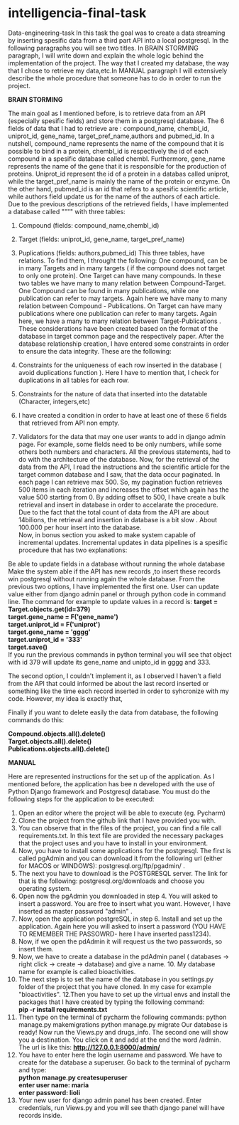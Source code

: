 # intelligencia-final-task
Data-engineering-task In this task the goal was to create a data streaming by inserting spesific data from a third part API into a local postgresql. In the following paragraphs you will see two titles. In BRAIN STORMING paragraph, I will write down and explain the whole logic behind the implementation of the project. The way that I created my database, the way that I chose to retrieve my data,etc.In MANUAL paragraph I will extensively describe the whole procedure that someone has to do in order to run the project.

**BRAIN STORMING**

The main goal as I mentioned before, is to retrieve data from an API (especially spesific fields) and store them in a postgresql database. The 6 fields of data that I had to retrieve are : compound_name, chembl_id, uniprot_id, gene_name, target_pref_name,authors and pubmed_id. In a nutshell, compound_name represents the name of the compound that it is possible to bind in a protein, chembl_id is respectively the id of each compound in a spesific database called chembl. Furthermore, gene_name represents the name of the gene that it is responsible for the production of proteins. Uniprot_id represent the id of a protein in a databas called uniprot, while the target_pref_name is mainly the name of the protein or enzyme. On the other hand, pubmed_id is an id that refers to a spesific scientific article, while authors field update us for the name of the authors of each article. Due to the previous descriptions of the retrieved fields, I have implemented a database called """" with three tables:

1. Compound (fields: compound_name,chembl_id)

2. Target (fields: uniprot_id, gene_name, target_pref_name)

3. Puplications (fields: authors,pubmed_id) This three tables, have relations. To find them, I throught the following: One compound, can be in many Targets and in many targets ( if the compound does not target to only one protein). One Target can have many compounds. In these two tables we have many to many relation between Compound-Target. One Compound can be found in many publications, while one publication can refer to may targets. Again here we have many to many relation between Compound - Publications. On Target can have many publications where one publication can refer to many targets. Again here, we have a many to many relation between Target-Publications . These considerations have been created based on the format of the database in target common page and the respectively paper. After the database relationship creation, I have entered some constraints in order to ensure the data integrity. These are the following:

1. Constraints for the uniqueness of each row inserted in the database ( avoid duplications function ). Here I have to mention that, I check for duplications in all tables for each row. 

2. Constraints for the nature of data that inserted into the datatable (Character, integers,etc)

3. I have created a condition in order to have at least one of these 6 fields that retrieved from API non empty.

4. Validators for the data that may one user wants to add in django admin page. For example, some fields need to be only numbers, while some others both numbers and characters. All the previous statements, had to do with the architecture of the database. Now, for the retrieval of the data from the API, I read the instructions and the scientific article for the target common database and I saw, that the data occur paginated. In each page I can retrieve max 500. So, my pagination fuction retrieves 500 items in each iteration and increases the offset which again has the value 500 starting from 0. By adding offset to 500, I have create a bulk retrieval and insert in database in order to accelarate the procedure. Due to the fact that the total count of data from the API are about 14bilions, the retrieval and insertion in database is a bit slow . About 100.000 per hour insert into the database.<br/>
Now, in bonus section you asked to make system capable of incremental updates. Incremental updates in data pipelines is a spesific procedure that has two explanations:

Be able to update fields in a database without running the whole database
Make the system able if the API has new records ,to insert these records win postgresql without running again the whole database. From the previous two options, I have implemented the first one. User can update value either from django admin panel or through python code in command line. The command for example to update values in a record is:
**target = Target.objects.get(id=379)**<br/>
**target.gene_name = F('gene_name')**<br/>
**target.uniprot_id = F('uniprot')**<br/>
**target.gene_name = 'gggg'**<br/>
**target.uniprot_id = '333'**<br/>
**target.save()**<br/>
If you run the previous commands in python terminal you will see that object with id 379 will update its gene_name and unipto_id in gggg and 333.

The second option, I couldn't implement it, as I observed I haven't a field from the API that could informed be about the last record inserted or something like the time each record inserted in order to syhcronize with my code. However, my idea is exactly that,

Finally if you want to delete easily the data from database, the following commands do this:

**Compound.objects.all().delete()**<br/>
**Target.objects.all().delete()**<br/>
**Publications.objects.all().delete()**<br/>


**MANUAL**

Here are represented instructions for the set up of the application. As I mentioned before, the application has bee n developed with the use of Python Django framework and Postgresql database. You must do the following steps for the application to be executed:

1. Open an editor where the project will be able to execute (eg. Pycharm) 
2. Clone the project from the github link that I have provided you with.
3. You can observe that in the files of the project, you can find a file call requirements.txt. In this text file are provided the necessary packages that the project uses and you have to install in your environment.
4. Now, you have to install some applications for the postgresql. The first is called pgAdmin and you can download it from the following url (either for MACOS or WINDOWS): postgresql.org/ftp/pgadmin/ .
5. The next you have to download is the POSTGRESQL server. The link for that is the following: postgresql.org/downloads and choose you operating system.
6. Open now the pgAdmin you downloaded in step 4. You will asked to insert a password. You are free to insert what you want. However, I have inserted as master password "admin" .
7. Now, open the application postgreSQL in step 6. Install and set up the application. Again here you will asked to insert a password (YOU HAVE TO REMEMBER THE PASSOWRD- here I have inserted pass1234).
8. Now, if we open the pdAdmin it will request us the two passwords, so insert them.
9. Now, we have to create a database in the pdAdmin panel ( databases -> right click -> create -> database) and give a name. 10. My database name for example is called bioactivities.
11. The next step is to set the name of the database in you settings.py folder of the project that you have cloned. In my case for example "bioactivities".
12.Then you have to set up the virtual envs and install the packages that I have created by typing the following command: <br/>
**pip -r install requirements.txt**
13. Then type on the terminal of pycharm the following commands: python manage.py makemigrations python manage.py migrate
Our database is ready! Now run the Views.py and drugs_info. The second one will show you a destination. You click on it and add at the end the word /admin. The url is like this: **http://127.0.0.1:8000/admin/**
14. You have to enter here the login username and password. We have to create for the database a superuser. Go back to the terminal of pycharm and type: <br/>
**python manage.py createsuperuser**<br/>
**enter user name: maria** <br/>
**enter password: lioli**<br/>
15. Your new user for django admin panel has been created. Enter credentials, run Views.py and you will see thath django panel will have records inside.





